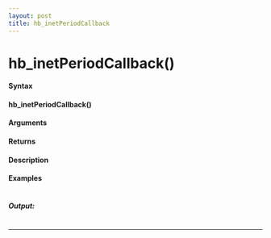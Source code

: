```yaml
---
layout: post
title: hb_inetPeriodCallback
---
```


# hb_inetPeriodCallback()


#### Syntax

#### hb_inetPeriodCallback()

#### Arguments

#### Returns

#### Description

#### Examples

```

```

##### Output:

```

```

---